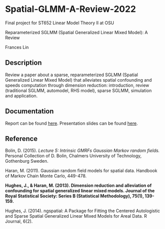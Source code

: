 # Spatial-GLMM-A-Review-2022
Final project for ST652 Linear Model Theory II at OSU

Reparameterized SGLMM (Spatial Generalized Linear Mixed Model): A Review

Frances Lin

## Description 

Review a paper about a sparse, reparameterized SGLMM (Spatial Generalized Linear Mixed Model) that alleviates spatial confounding and speeds computation through dimension reduction: introduction, review (traditional SGLMM, automodel, RHS model), sparse SGLMM, simulation and application. 

## Documentation 

Report can be found [here](https://github.com/franceslinyc/Spatial-GLMM-A-Review-2022/blob/main/reporting/Lin_ST652_Project.pdf). Presentation slides can be found [here](https://github.com/franceslinyc/Spatial-GLMM-A-Review-2022/blob/main/reporting/Lin_ST652_Presentation.pdf). 


## Reference

Bolin, D. (2015). *Lecture 5: Intrinsic GMRFs Gaussian Markov random fields.* Personal Collection of D. Bolin, Chalmers University of Technology, Gothenburg Sweden.

Haran, M. (2011). Gaussian random field models for spatial data. Handbook of Markov Chain Monte Carlo, 449-478.

**Hughes, J., & Haran, M. (2013). Dimension reduction and alleviation of confounding for spatial generalized linear mixed models. Journal of the Royal Statistical Society: Series B (Statistical Methodology), 75(1), 139-159.**

Hughes, J. (2014). ngspatial: A Package for Fitting the Centered Autologistic and Sparse Spatial Generalized Linear Mixed Models for Areal Data. R Journal, 6(2). 

